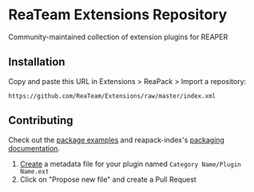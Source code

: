 # ReaTeam Extensions Repository

Community-maintained collection of extension plugins for REAPER

## Installation

Copy and paste this URL in Extensions > ReaPack > Import a repository:

```
https://github.com/ReaTeam/Extensions/raw/master/index.xml
```

## Contributing

Check out the [package examples](https://github.com/cfillion/reapack-index/wiki/Examples) and
reapack-index's [packaging documentation](https://github.com/cfillion/reapack-index/wiki/Packaging-Documentation).

1. [Create](https://github.com/ReaTeam/Extension/new/master) a metadata file for your plugin named `Category Name/Plugin Name.ext`
2. Click on "Propose new file" and create a Pull Request
